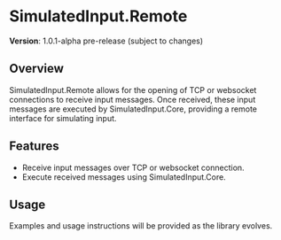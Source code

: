 ﻿# SimulatedInput.Remote
**Version**: 1.0.1-alpha pre-release (subject to changes)

## Overview
SimulatedInput.Remote allows for the opening of TCP or websocket connections to receive input messages. Once received, these input messages are executed by SimulatedInput.Core, providing a remote interface for simulating input.

## Features
- Receive input messages over TCP or websocket connection.
- Execute received messages using SimulatedInput.Core.

## Usage
Examples and usage instructions will be provided as the library evolves.